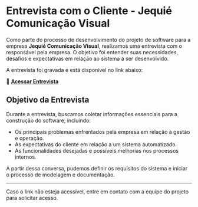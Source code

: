 # Entrevista com o Cliente - Jequié Comunicação Visual  

Como parte do processo de desenvolvimento do projeto de software para a empresa **Jequié Comunicação Visual**, realizamos uma entrevista com o responsável pela empresa. O objetivo foi entender suas necessidades, desafios e expectativas em relação ao sistema a ser desenvolvido.  

A entrevista foi gravada e está disponível no link abaixo:  

🔗 **[Acessar Entrevista](https://drive.google.com/file/d/1BYVGan4L02fsMyzj_PIEotQcU_jd0YSo/view)**  

## Objetivo da Entrevista  

Durante a entrevista, buscamos coletar informações essenciais para a construção do software, incluindo:  

- Os principais problemas enfrentados pela empresa em relação à gestão e operação.  
- As expectativas do cliente em relação a um sistema automatizado.  
- As funcionalidades desejadas e possíveis melhorias nos processos internos.  

A partir dessa conversa, pudemos definir os requisitos do sistema e iniciar o processo de modelagem e documentação.  

---  

Caso o link não esteja acessível, entre em contato com a equipe do projeto para solicitar acesso.  
